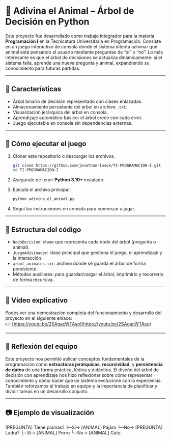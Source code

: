   # 🐾 Adivina el Animal – Árbol de Decisión en Python

  Este proyecto fue desarrollado como trabajo integrador para la materia **Programación I** en la Tecnicatura Universitaria en Programación. Consiste en un juego interactivo de consola donde el sistema intenta adivinar qué animal está pensando el usuario mediante preguntas de “sí” o “no”. Lo más interesante es que el árbol de decisiones se actualiza dinámicamente: si el sistema falla, aprende una nueva pregunta y animal, expandiendo su conocimiento para futuras partidas.

  ---

  ## 📌 Características

  - Árbol binario de decisión representado con clases enlazadas.
  - Almacenamiento persistente del árbol en archivo `.txt`.
  - Visualización jerárquica del árbol en consola.
  - Aprendizaje automático básico: el árbol crece con cada error.
  - Juego ejecutable en consola sin dependencias externas.

  ---

  ## 🚀 Cómo ejecutar el juego

  1. Clonar este repositorio o descargar los archivos.

     ```bash
     git clone https://github.com/jonathanriosok/TI-PROGRAMACION-I.git
     cd TI-PROGRAMACION-I
     ```

  2. Asegurate de tener **Python 3.10+** instalado.

  3. Ejecutá el archivo principal:

     ```bash
     python adivina_el_animal.py
     ```

  4. Seguí las instrucciones en consola para comenzar a jugar.

  ---

  ## 🧠 Estructura del código

  - `NodoDecision`: clase que representa cada nodo del árbol (pregunta o animal).
  - `JuegoAdivinador`: clase principal que gestiona el juego, el aprendizaje y la interacción.
  - `arbol_animales.txt`: archivo donde se guarda el árbol de forma persistente.
  - Métodos auxiliares: para guardar/cargar el árbol, imprimirlo y recorrerlo de forma recursiva.

  ---

  ## 🎥 Video explicativo

  Podés ver una demostración completa del funcionamiento y desarrollo del proyecto en el siguiente enlace:  
  👉 [https://youtu.be/2SAgacWTAso](https://youtu.be/2SAgacWTAso)

  ---

  ## 🎯 Reflexión del equipo

  Este proyecto nos permitió aplicar conceptos fundamentales de la programación como **estructuras jerárquicas**, **recursividad**, y **persistencia de datos** de una forma práctica, lúdica y didáctica. El diseño del árbol de decisión con aprendizaje nos hizo reflexionar sobre cómo representar conocimiento y cómo hacer que un sistema evolucione con la experiencia. También reforzamos el trabajo en equipo y la importancia de planificar y dividir tareas en un desarrollo conjunto.

  ---

  ## 📷 Ejemplo de visualización
  [PREGUNTA] Tiene plumas?
├─Sí-> [ANIMAL] Pájaro
└─No-> [PREGUNTA] Ladra?
├─Sí-> [ANIMAL] Perro
└─No-> [ANIMAL] Gato